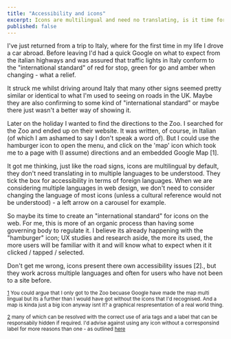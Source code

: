 ```yaml
---
title: "Accessibility and icons"
excerpt: Icons are multilingual and need no translating, is it time for an 'international standard'?
published: false
---
```


I've just returned from a trip to Italy, where for the first time in my life I drove a car abroad. Before leaving I'd had a quick Google on what to expect from the italian highways and was assured that traffic lights in Italy conform to the "international standard" of red for stop, green for go and amber when changing - what a relief.

It struck me whilst driving around Italy that many other signs seemed pretty similar or identical to what I'm used to seeing on roads in the UK. Maybe they are also confirming to some kind of "international standard" or maybe there just wasn't a better way of showing it.

Later on the holiday I wanted to find the directions to the Zoo. I searched for the Zoo and ended up on their website. It was written, of course, in Italian (of which I am ashamed to say I don't speak a word of). But I could use the hamburger icon to open the menu, and click on the 'map' icon which took me to a page with (I assume) directions and an embedded Google Map <a name="google-map-footnote">[1]</a>.

It got me thinking, just like the road signs, icons are multilingual by default, they don't need translating in to multiple languages to be understood. They tick the box for accessibility in terms of foreign languages. When we are considering multiple languages in web design, we don't need to consider changing the language of most icons (unless a cultural reference would not be understood) - a left arrow on a carousel for example.

So maybe its time to create an "international standard" for icons on the web. For me, this is more of an organic process than having some governing body to regulate it. I believe its already happening with the "hamburger" icon; UX studies and research aside, the more its used, the more users will be familiar with it and will know what to expect when it it clicked / tapped / selected.

Don't get me wrong, icons present there own accessibility issues <a name="icon-accessibility-footnote">[2]</a>., but they work across multiple languages and often for users who have not been to a site before.

<sup>[1](#google-map-footnote) You could argue that I only got to the Zoo becuase Google have made the map multi lingual but its a further than I would have got without the icons that I'd recognised. And a map is kinda just a big icon anyway isnt it? a graphical respresentation of a real world thing.</sup>

<sup>[2](#icon-accessibility-footnote)
many of which can be resolved with the correct use of aria tags and a label that can be responsabily hidden if required. I'd advise against using any icon without a corresponsind label for more reasons than one - as outlined [here]()
</sup>

